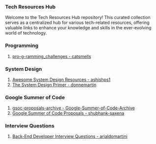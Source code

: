 ### Tech Resources Hub

Welcome to the Tech Resources Hub repository!
This curated collection serves as a centralized hub for various tech-related resources, offering valuable links to enhance your knowledge and skills in the ever-evolving world of technology.

### Programming
1. [pro-g-ramming_challenges - catsmells](https://github.com/catsmells/pro-g-ramming_challenges)

### System Design
1. [Awesome System Design Resources - ashishps1](https://github.com/ashishps1/awesome-system-design-resources)
2. [The System Design Primer - donnemartin](https://github.com/donnemartin/system-design-primer)

### Google Summer of Code
1. [gsoc-proposals-archive - Google-Summer-of-Code-Archive](https://github.com/Google-Summer-of-Code-Archive/gsoc-proposals-archive)
2. [Google Summer of Code Proposals - shubhank-saxena](https://github.com/shubhank-saxena/gsoc-proposals)

### Interview Questions
1. [Back-End Developer Interview Questions - arialdomartini](https://github.com/arialdomartini/Back-End-Developer-Interview-Questions)
